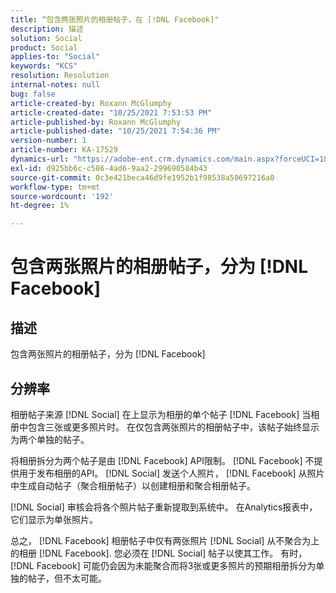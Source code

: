 ```yaml
---
title: “包含两张照片的相册帖子，在 [!DNL Facebook]"
description: 描述
solution: Social
product: Social
applies-to: "Social"
keywords: "KCS"
resolution: Resolution
internal-notes: null
bug: false
article-created-by: Roxann McGlumphy
article-created-date: "10/25/2021 7:53:53 PM"
article-published-by: Roxann McGlumphy
article-published-date: "10/25/2021 7:54:36 PM"
version-number: 1
article-number: KA-17529
dynamics-url: "https://adobe-ent.crm.dynamics.com/main.aspx?forceUCI=1&pagetype=entityrecord&etn=knowledgearticle&id=1b947846-cd35-ec11-b6e6-000d3a3485ea"
exl-id: d925bb6c-c586-4ad6-9aa2-299690584b43
source-git-commit: 0c3e421beca46d9fe1952b1f98538a50697216a0
workflow-type: tm+mt
source-wordcount: '192'
ht-degree: 1%

---
```


# 包含两张照片的相册帖子，分为 [!DNL Facebook]

## 描述

包含两张照片的相册帖子，分为 [!DNL Facebook]

## 分辨率


相册帖子来源 [!DNL Social] 在上显示为相册的单个帖子 [!DNL Facebook] 当相册中包含三张或更多照片时。 在仅包含两张照片的相册帖子中，该帖子始终显示为两个单独的帖子。

将相册拆分为两个帖子是由 [!DNL Facebook] API限制。 [!DNL Facebook] 不提供用于发布相册的API。 [!DNL Social] 发送个人照片， [!DNL Facebook] 从照片中生成自动帖子（聚合相册帖子）以创建相册和聚合相册帖子。

[!DNL Social] 审核会将各个照片帖子重新提取到系统中。 在Analytics报表中，它们显示为单张照片。

总之， [!DNL Facebook] 相册帖子中仅有两张照片 [!DNL Social] 从不聚合为上的相册 [!DNL Facebook]. 您必须在 [!DNL Social] 帖子以使其工作。 有时， [!DNL Facebook] 可能仍会因为未能聚合而将3张或更多照片的预期相册拆分为单独的帖子，但不太可能。
